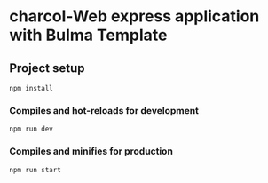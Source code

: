 # charcol-Web express application with Bulma Template

## Project setup

```
npm install
```

### Compiles and hot-reloads for development

```
npm run dev
```

### Compiles and minifies for production

```
npm run start
```
